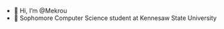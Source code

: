 - 👋 Hi, I’m @Mekrou
- 🌱 Sophomore Computer Science student at Kennesaw State University

<!---
Mekrou/Mekrou is a ✨ special ✨ repository because its `README.md` (this file) appears on your GitHub profile.
You can click the Preview link to take a look at your changes.
--->
